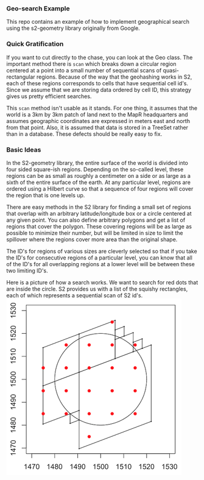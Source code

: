 ### Geo-search Example

This repo contains an example of how to implement geographical 
search using the s2-geometry library originally from Google.

### Quick Gratification

If you want to cut directly to the chase, you can look at the Geo class. The important
method there is `scan` which breaks down a circular region centered at a point
into a small number of sequential scans of quasi-rectangular regions. Because
of the way that the geohashing works in S2, each of these regions corresponds
to cells that have sequential cell id's. Since we assume that we are storing
data ordered by cell ID, this strategy gives us pretty efficient searches. 

This `scan` method isn't usable as it stands. For one thing, it assumes that 
the world is a 3km by 3km patch of land next to the MapR headquarters and 
assumes geographic coordinates are expressed in meters east and north from 
that point. Also, it is assumed that data is stored in a TreeSet rather than
in a database. These defects should be really easy to fix.
 
### Basic Ideas

In the S2-geometry library, the entire surface of the world is divided into 
four sided square-ish regions. Depending on the so-called level, these 
regions can be as small as roughly a centimeter on a side or as large as 
a sixth of the entire surface of the earth. At any particular level, regions 
are ordered using a Hilbert curve so that a sequence of four regions will 
cover the region that is one levels up.

There are easy methods in the S2 library for finding a small set of regions
that overlap with an arbitrary latitude/longitude box or a circle centered at 
any given point. You can also define arbitrary polygons and get a list of 
regions that cover the polygon. These covering regions will be as large as
possible to minimize their number, but will be limited in size to limit 
the spillover where the regions cover more area than the original shape.

The ID's for regions of various sizes are cleverly selected so that if 
you take the ID's for consecutive regions of a particular level, you can
know that all of the ID's for all overlapping regions at a lower level
will be between these two limiting ID's.

Here is a picture of how a search works. We want to search for red dots 
that are inside the circle. S2 provides us with a list of the squishy
rectangles, each of which represents a sequential scan of S2 id's.
![searching for points in a circle](/s2-search.png)
  
